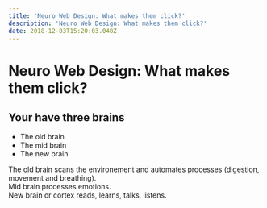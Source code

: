 ```yaml
---
title: 'Neuro Web Design: What makes them click?'
description: 'Neuro Web Design: What makes them click?'
date: 2018-12-03T15:20:03.048Z
---
```

# Neuro Web Design: What makes them click?

## Your have three brains
- The old brain
- The mid brain
- The new brain

The old brain scans the environement and automates processes (digestion, movement and breathing).  
Mid brain processes emotions.  
New brain or cortex reads, learns, talks, listens.

